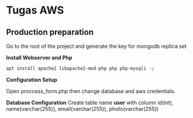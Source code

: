 # Tugas AWS

## Production preparation

Go to the root of the project and generate the key for mongodb replica set

**Install Webserver and Php**

```bash
apt install apache2 libapache2-mod-php php php-mysqli -y
```

**Configuration Setup**

Open proccess_form.php then change database and aws credentials.

**Database Configuration**
Create table name **user** with column id(int), name(varchar(255)), email(varchar(255)), photo(varchar(255))